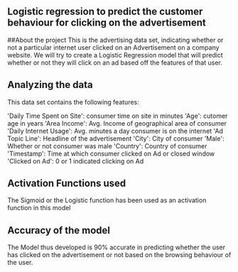 ## Logistic regression to predict the customer behaviour for clicking on the advertisement

##About the project
This is the advertising data set, indicating whether or not a particular internet user clicked on an Advertisement on a company website. We will try to create a Logistic Regression model that will predict whether or not they will click on an ad based off the features of that user.

## Analyzing the data
This data set contains the following features:

'Daily Time Spent on Site': consumer time on site in minutes
'Age': cutomer age in years
'Area Income': Avg. Income of geographical area of consumer
'Daily Internet Usage': Avg. minutes a day consumer is on the internet
'Ad Topic Line': Headline of the advertisement
'City': City of consumer
'Male': Whether or not consumer was male
'Country': Country of consumer
'Timestamp': Time at which consumer clicked on Ad or closed window
'Clicked on Ad': 0 or 1 indicated clicking on Ad

## Activation Functions used
The Sigmoid or the Logistic function has been used as an activation function in this model


## Accuracy of the model
The Model thus developed is 90% accurate in predicting whether the user has clicked on the advertisement or not based on the browsing behaviour of the user.
